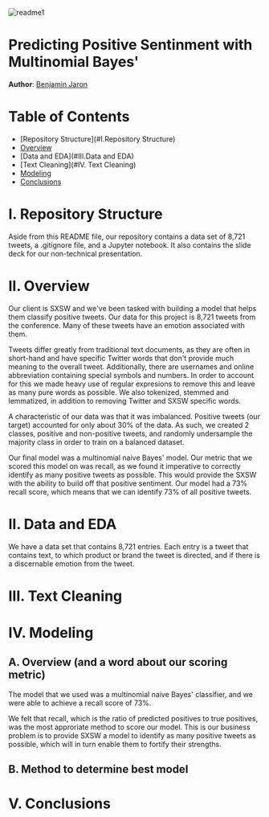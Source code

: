 ![readme1](https://github.com/bmjaron/phase_4_project/assets/115658357/2a140028-a99f-4670-a83f-98a1af42d331)

# Predicting Positive Sentinment with Multinomial Bayes'

**Author**: [Benjamin Jaron](mailto:bmjaron@gmail.com)

# Table of Contents
* [Repository Structure](#I.Repository Structure)
* [Overview](#II.Overview)
* [Data and EDA](#III.Data and EDA)
* [Text Cleaning](#IV. Text Cleaning)
* [Modeling](#V.Modeling)
* [Conclusions](#VI.Conclusions)

# I. Repository Structure

Aside from this README file, our repository contains a data set of 8,721 tweets, a .gitignore file, and a Jupyter notebook. It also contains the slide deck for our non-technical presentation. 

# II. Overview

Our client is SXSW and we've been tasked with building a model that helps them classify positive tweets. Our data for this project is 8,721 tweets from the conference. Many of these tweets have an emotion associated with them. 

Tweets differ greatly from traditional text documents, as they are often in short-hand and have specific Twitter words that don't provide much meaning to the overall tweet. Additionally, there are usernames and online abbreviation containing special symbols and numbers. In order to account for this we made heavy use of regular expresions to remove this and leave as many pure words as possible. We also tokenized, stemmed and lemmatized, in addition to removing Twitter and SXSW specific words. 

A characteristic of our data was that it was imbalanced. Positive tweets (our target) accounted for only about 30% of the data. As such, we created 2 classes, positive and non-positive tweets, and randomly undersample the majority class in order to train on a balanced dataset. 

Our final model was a multinomial naive Bayes' model. Our metric that we scored this model on was recall, as we found it imperative to correctly identify as many positive tweets as possible. This would provide the SXSW with the ability to build off that positive sentiment. Our model had a 73% recall score, which means that we can identify 73% of all positive tweets.

# II. Data and EDA

We have a data set that contains 8,721 entries. Each entry is a tweet that contains text, to which product or brand the tweet is directed, and if there is a discernable emotion from the tweet.



# III. Text Cleaning

# IV. Modeling

## A. Overview (and a word about our scoring metric)

The model that we used was a multinomial naive Bayes' classifier, and we were able to achieve a recall score of 73%. 

We felt that recall, which is the ratio of predicted positives to true positives, was the most approriate method to score our model. This is our business problem is to provide SXSW a model to identify as many positive tweets as possible, which will in turn enable them to fortify their strengths.

## B. Method to determine best model

# V. Conclusions 

